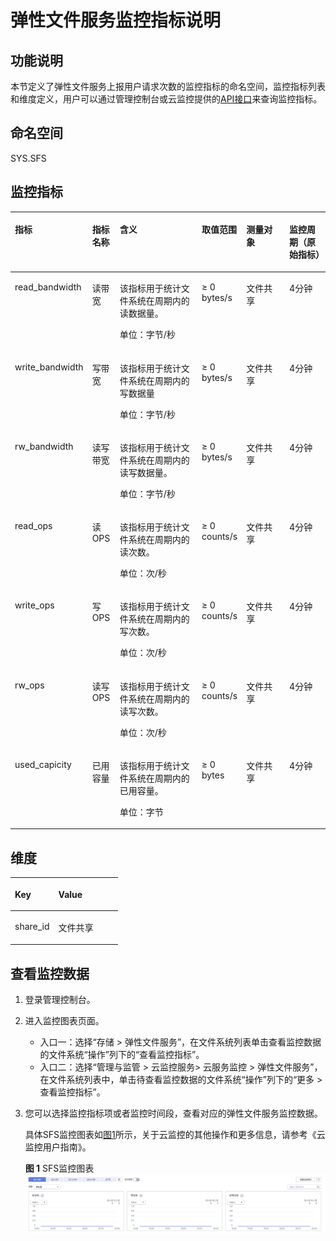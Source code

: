 # 弹性文件服务监控指标说明<a name="sfs_01_0047"></a>

## 功能说明<a name="section48080847153328"></a>

本节定义了弹性文件服务上报用户请求次数的监控指标的命名空间，监控指标列表和维度定义，用户可以通过管理控制台或云监控提供的[API接口](https://support.huaweicloud.com/api-ces/zh-cn_topic_0171212514.html)来查询监控指标。

## 命名空间<a name="section20110798153328"></a>

SYS.SFS

## 监控指标<a name="section31039493153328"></a>

<a name="table31171041153328"></a>
<table><thead align="left"><tr id="row42397114153328"><th class="cellrowborder" valign="top" width="14.150000000000002%" id="mcps1.1.7.1.1"><p id="p11614228153328"><a name="p11614228153328"></a><a name="p11614228153328"></a>指标</p>
</th>
<th class="cellrowborder" valign="top" width="8.890000000000002%" id="mcps1.1.7.1.2"><p id="p1228402153328"><a name="p1228402153328"></a><a name="p1228402153328"></a>指标名称</p>
</th>
<th class="cellrowborder" valign="top" width="33.480000000000004%" id="mcps1.1.7.1.3"><p id="p32391741153328"><a name="p32391741153328"></a><a name="p32391741153328"></a>含义</p>
</th>
<th class="cellrowborder" valign="top" width="11.600000000000001%" id="mcps1.1.7.1.4"><p id="p6485340153328"><a name="p6485340153328"></a><a name="p6485340153328"></a>取值范围</p>
</th>
<th class="cellrowborder" valign="top" width="17.090000000000003%" id="mcps1.1.7.1.5"><p id="p58103874155224"><a name="p58103874155224"></a><a name="p58103874155224"></a>测量对象</p>
</th>
<th class="cellrowborder" valign="top" width="14.790000000000003%" id="mcps1.1.7.1.6"><p id="p579105321217"><a name="p579105321217"></a><a name="p579105321217"></a>监控周期（原始指标）</p>
</th>
</tr>
</thead>
<tbody><tr id="row3298232153328"><td class="cellrowborder" valign="top" width="14.150000000000002%" headers="mcps1.1.7.1.1 "><p id="p42751914173912"><a name="p42751914173912"></a><a name="p42751914173912"></a>read_bandwidth</p>
</td>
<td class="cellrowborder" valign="top" width="8.890000000000002%" headers="mcps1.1.7.1.2 "><p id="p1227531423917"><a name="p1227531423917"></a><a name="p1227531423917"></a>读带宽</p>
</td>
<td class="cellrowborder" valign="top" width="33.480000000000004%" headers="mcps1.1.7.1.3 "><p id="p15275514113912"><a name="p15275514113912"></a><a name="p15275514113912"></a>该指标用于统计文件系统在周期内的读数据量。</p>
<p id="p192563149569"><a name="p192563149569"></a><a name="p192563149569"></a>单位：字节/秒</p>
</td>
<td class="cellrowborder" valign="top" width="11.600000000000001%" headers="mcps1.1.7.1.4 "><p id="p9072094155224"><a name="p9072094155224"></a><a name="p9072094155224"></a>≥ 0 bytes/s</p>
</td>
<td class="cellrowborder" valign="top" width="17.090000000000003%" headers="mcps1.1.7.1.5 "><p id="p63750977155224"><a name="p63750977155224"></a><a name="p63750977155224"></a>文件共享</p>
</td>
<td class="cellrowborder" valign="top" width="14.790000000000003%" headers="mcps1.1.7.1.6 "><p id="p20801153101219"><a name="p20801153101219"></a><a name="p20801153101219"></a>4分钟</p>
</td>
</tr>
<tr id="row21884471153328"><td class="cellrowborder" valign="top" width="14.150000000000002%" headers="mcps1.1.7.1.1 "><p id="p1527512146393"><a name="p1527512146393"></a><a name="p1527512146393"></a>write_bandwidth</p>
</td>
<td class="cellrowborder" valign="top" width="8.890000000000002%" headers="mcps1.1.7.1.2 "><p id="p0275161413911"><a name="p0275161413911"></a><a name="p0275161413911"></a>写带宽</p>
</td>
<td class="cellrowborder" valign="top" width="33.480000000000004%" headers="mcps1.1.7.1.3 "><p id="p527691413398"><a name="p527691413398"></a><a name="p527691413398"></a>该指标用于统计文件系统在周期内的写数据量</p>
<p id="p267311455718"><a name="p267311455718"></a><a name="p267311455718"></a>单位：字节/秒</p>
</td>
<td class="cellrowborder" valign="top" width="11.600000000000001%" headers="mcps1.1.7.1.4 "><p id="p05381407578"><a name="p05381407578"></a><a name="p05381407578"></a>≥ 0 bytes/s</p>
</td>
<td class="cellrowborder" valign="top" width="17.090000000000003%" headers="mcps1.1.7.1.5 "><p id="p34127948155224"><a name="p34127948155224"></a><a name="p34127948155224"></a>文件共享</p>
</td>
<td class="cellrowborder" valign="top" width="14.790000000000003%" headers="mcps1.1.7.1.6 "><p id="zh-cn_topic_0015479905_p1298695092517"><a name="zh-cn_topic_0015479905_p1298695092517"></a><a name="zh-cn_topic_0015479905_p1298695092517"></a>4分钟</p>
</td>
</tr>
<tr id="row58957821154029"><td class="cellrowborder" valign="top" width="14.150000000000002%" headers="mcps1.1.7.1.1 "><p id="p32761214133911"><a name="p32761214133911"></a><a name="p32761214133911"></a>rw_bandwidth</p>
</td>
<td class="cellrowborder" valign="top" width="8.890000000000002%" headers="mcps1.1.7.1.2 "><p id="p7276614173915"><a name="p7276614173915"></a><a name="p7276614173915"></a>读写带宽</p>
</td>
<td class="cellrowborder" valign="top" width="33.480000000000004%" headers="mcps1.1.7.1.3 "><p id="p162085814429"><a name="p162085814429"></a><a name="p162085814429"></a>该指标用于统计文件系统在周期内的读写数据量。</p>
<p id="p127232169573"><a name="p127232169573"></a><a name="p127232169573"></a>单位：字节/秒</p>
</td>
<td class="cellrowborder" valign="top" width="11.600000000000001%" headers="mcps1.1.7.1.4 "><p id="p8260756155224"><a name="p8260756155224"></a><a name="p8260756155224"></a>≥ 0 bytes/s</p>
</td>
<td class="cellrowborder" valign="top" width="17.090000000000003%" headers="mcps1.1.7.1.5 "><p id="p65141501155224"><a name="p65141501155224"></a><a name="p65141501155224"></a>文件共享</p>
</td>
<td class="cellrowborder" valign="top" width="14.790000000000003%" headers="mcps1.1.7.1.6 "><p id="zh-cn_topic_0015479905_p4986155018257"><a name="zh-cn_topic_0015479905_p4986155018257"></a><a name="zh-cn_topic_0015479905_p4986155018257"></a>4分钟</p>
</td>
</tr>
<tr id="row144314183017"><td class="cellrowborder" valign="top" width="14.150000000000002%" headers="mcps1.1.7.1.1 "><p id="p191794412012"><a name="p191794412012"></a><a name="p191794412012"></a>read_ops</p>
</td>
<td class="cellrowborder" valign="top" width="8.890000000000002%" headers="mcps1.1.7.1.2 "><p id="p71211445018"><a name="p71211445018"></a><a name="p71211445018"></a>读OPS</p>
</td>
<td class="cellrowborder" valign="top" width="33.480000000000004%" headers="mcps1.1.7.1.3 "><p id="p42844700"><a name="p42844700"></a><a name="p42844700"></a>该指标用于统计文件系统在周期内的读次数。</p>
<p id="p19317334214"><a name="p19317334214"></a><a name="p19317334214"></a>单位：次/秒</p>
</td>
<td class="cellrowborder" valign="top" width="11.600000000000001%" headers="mcps1.1.7.1.4 "><p id="p29861434018"><a name="p29861434018"></a><a name="p29861434018"></a>≥ 0 counts/s</p>
</td>
<td class="cellrowborder" valign="top" width="17.090000000000003%" headers="mcps1.1.7.1.5 "><p id="p10986623532"><a name="p10986623532"></a><a name="p10986623532"></a>文件共享</p>
</td>
<td class="cellrowborder" valign="top" width="14.790000000000003%" headers="mcps1.1.7.1.6 "><p id="zh-cn_topic_0015479905_p6978532474"><a name="zh-cn_topic_0015479905_p6978532474"></a><a name="zh-cn_topic_0015479905_p6978532474"></a>4分钟</p>
</td>
</tr>
<tr id="row1437110301405"><td class="cellrowborder" valign="top" width="14.150000000000002%" headers="mcps1.1.7.1.1 "><p id="p173718301017"><a name="p173718301017"></a><a name="p173718301017"></a>write_ops</p>
</td>
<td class="cellrowborder" valign="top" width="8.890000000000002%" headers="mcps1.1.7.1.2 "><p id="p1837116304014"><a name="p1837116304014"></a><a name="p1837116304014"></a>写OPS</p>
</td>
<td class="cellrowborder" valign="top" width="33.480000000000004%" headers="mcps1.1.7.1.3 "><p id="p93714301010"><a name="p93714301010"></a><a name="p93714301010"></a>该指标用于统计文件系统在周期内的写次数。</p>
<p id="p55110426215"><a name="p55110426215"></a><a name="p55110426215"></a>单位：次/秒</p>
</td>
<td class="cellrowborder" valign="top" width="11.600000000000001%" headers="mcps1.1.7.1.4 "><p id="p145330439614"><a name="p145330439614"></a><a name="p145330439614"></a>≥ 0 counts/s</p>
</td>
<td class="cellrowborder" valign="top" width="17.090000000000003%" headers="mcps1.1.7.1.5 "><p id="p169871423038"><a name="p169871423038"></a><a name="p169871423038"></a>文件共享</p>
</td>
<td class="cellrowborder" valign="top" width="14.790000000000003%" headers="mcps1.1.7.1.6 "><p id="zh-cn_topic_0015479905_p164315331370"><a name="zh-cn_topic_0015479905_p164315331370"></a><a name="zh-cn_topic_0015479905_p164315331370"></a>4分钟</p>
</td>
</tr>
<tr id="row68191277020"><td class="cellrowborder" valign="top" width="14.150000000000002%" headers="mcps1.1.7.1.1 "><p id="p15819172713016"><a name="p15819172713016"></a><a name="p15819172713016"></a>rw_ops</p>
</td>
<td class="cellrowborder" valign="top" width="8.890000000000002%" headers="mcps1.1.7.1.2 "><p id="p128193277013"><a name="p128193277013"></a><a name="p128193277013"></a>读写OPS</p>
</td>
<td class="cellrowborder" valign="top" width="33.480000000000004%" headers="mcps1.1.7.1.3 "><p id="p1681915276017"><a name="p1681915276017"></a><a name="p1681915276017"></a>该指标用于统计文件系统在周期内的读写次数。</p>
<p id="p145661544728"><a name="p145661544728"></a><a name="p145661544728"></a>单位：次/秒</p>
</td>
<td class="cellrowborder" valign="top" width="11.600000000000001%" headers="mcps1.1.7.1.4 "><p id="p46657452614"><a name="p46657452614"></a><a name="p46657452614"></a>≥ 0 counts/s</p>
</td>
<td class="cellrowborder" valign="top" width="17.090000000000003%" headers="mcps1.1.7.1.5 "><p id="p11988823131"><a name="p11988823131"></a><a name="p11988823131"></a>文件共享</p>
</td>
<td class="cellrowborder" valign="top" width="14.790000000000003%" headers="mcps1.1.7.1.6 "><p id="zh-cn_topic_0015479905_p1810443310716"><a name="zh-cn_topic_0015479905_p1810443310716"></a><a name="zh-cn_topic_0015479905_p1810443310716"></a>4分钟</p>
</td>
</tr>
<tr id="row65779351003"><td class="cellrowborder" valign="top" width="14.150000000000002%" headers="mcps1.1.7.1.1 "><p id="p1353511351301"><a name="p1353511351301"></a><a name="p1353511351301"></a>used_capicity</p>
</td>
<td class="cellrowborder" valign="top" width="8.890000000000002%" headers="mcps1.1.7.1.2 "><p id="p15356351708"><a name="p15356351708"></a><a name="p15356351708"></a>已用容量</p>
</td>
<td class="cellrowborder" valign="top" width="33.480000000000004%" headers="mcps1.1.7.1.3 "><p id="p125361351017"><a name="p125361351017"></a><a name="p125361351017"></a>该指标用于统计文件系统在周期内的已用容量。</p>
<p id="p46311646521"><a name="p46311646521"></a><a name="p46311646521"></a>单位：字节</p>
</td>
<td class="cellrowborder" valign="top" width="11.600000000000001%" headers="mcps1.1.7.1.4 "><p id="p65391249314"><a name="p65391249314"></a><a name="p65391249314"></a>≥ 0 bytes</p>
</td>
<td class="cellrowborder" valign="top" width="17.090000000000003%" headers="mcps1.1.7.1.5 "><p id="p55391835905"><a name="p55391835905"></a><a name="p55391835905"></a>文件共享</p>
</td>
<td class="cellrowborder" valign="top" width="14.790000000000003%" headers="mcps1.1.7.1.6 "><p id="zh-cn_topic_0015479905_p5561131614716"><a name="zh-cn_topic_0015479905_p5561131614716"></a><a name="zh-cn_topic_0015479905_p5561131614716"></a>4分钟</p>
</td>
</tr>
</tbody>
</table>

## 维度<a name="section43930857153328"></a>

<a name="table1629697153328"></a>
<table><thead align="left"><tr id="row64993686153328"><th class="cellrowborder" valign="top" width="40.400000000000006%" id="mcps1.1.3.1.1"><p id="p29997214153328"><a name="p29997214153328"></a><a name="p29997214153328"></a>Key</p>
</th>
<th class="cellrowborder" valign="top" width="59.599999999999994%" id="mcps1.1.3.1.2"><p id="p13855283153328"><a name="p13855283153328"></a><a name="p13855283153328"></a>Value</p>
</th>
</tr>
</thead>
<tbody><tr id="row48536124153328"><td class="cellrowborder" valign="top" width="40.400000000000006%" headers="mcps1.1.3.1.1 "><p id="p1344191314404"><a name="p1344191314404"></a><a name="p1344191314404"></a>share_id</p>
</td>
<td class="cellrowborder" valign="top" width="59.599999999999994%" headers="mcps1.1.3.1.2 "><p id="p4441121324012"><a name="p4441121324012"></a><a name="p4441121324012"></a>文件共享</p>
</td>
</tr>
</tbody>
</table>

## 查看监控数据<a name="section893454153710"></a>

1.  登录管理控制台。
2.  进入监控图表页面。
    -   入口一：选择“存储 \> 弹性文件服务”，在文件系统列表单击查看监控数据的文件系统“操作”列下的“查看监控指标”。
    -   入口二：选择“管理与监管 \> 云监控服务\> 云服务监控 \> 弹性文件服务”，在文件系统列表中，单击待查看监控数据的文件系统“操作”列下的“更多 \> 查看监控指标”。

3.  您可以选择监控指标项或者监控时间段，查看对应的弹性文件服务监控数据。

    具体SFS监控图表如[图1](#fig54609244195032)所示，关于云监控的其他操作和更多信息，请参考《云监控用户指南》。

    **图 1**  SFS监控图表<a name="fig54609244195032"></a>  
    ![](figures/SFS监控图表.png "SFS监控图表")


